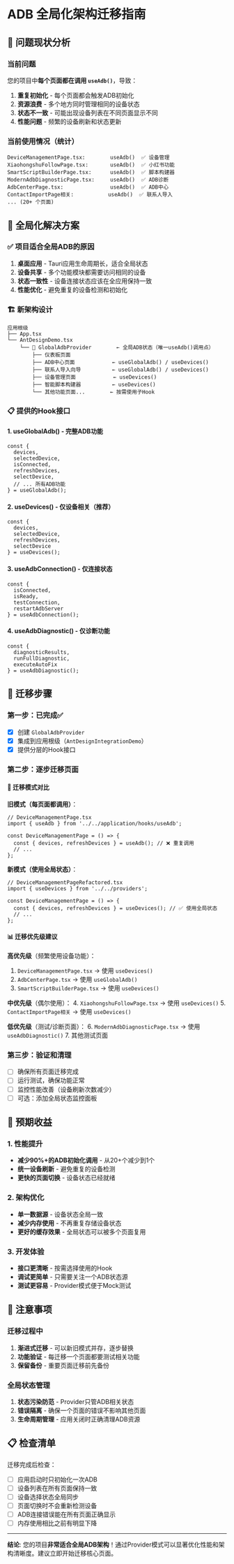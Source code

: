 # ADB 全局化架构迁移指南

## 🎯 问题现状分析

### 当前问题
您的项目中**每个页面都在调用 `useAdb()`**，导致：

1. **重复初始化** - 每个页面都会触发ADB初始化
2. **资源浪费** - 多个地方同时管理相同的设备状态  
3. **状态不一致** - 可能出现设备列表在不同页面显示不同
4. **性能问题** - 频繁的设备刷新和状态更新

### 当前使用情况（统计）
```
DeviceManagementPage.tsx:        useAdb()  ✅ 设备管理
XiaohongshuFollowPage.tsx:       useAdb()  ✅ 小红书功能  
SmartScriptBuilderPage.tsx:      useAdb()  ✅ 脚本构建器
ModernAdbDiagnosticPage.tsx:     useAdb()  ✅ ADB诊断
AdbCenterPage.tsx:               useAdb()  ✅ ADB中心
ContactImportPage相关:           useAdb()  ✅ 联系人导入
... (20+ 个页面)
```

## 🚀 全局化解决方案

### ✅ 项目适合全局ADB的原因

1. **桌面应用** - Tauri应用生命周期长，适合全局状态
2. **设备共享** - 多个功能模块都需要访问相同的设备
3. **状态一致性** - 设备连接状态应该在全应用保持一致
4. **性能优化** - 避免重复的设备检测和初始化

### 🏗️ 新架构设计

```
应用根级
├── App.tsx
└── AntDesignDemo.tsx
    └── 🎯 GlobalAdbProvider        ← 全局ADB状态（唯一useAdb()调用点）
        ├── 仪表板页面
        ├── ADB中心页面            ← useGlobalAdb() / useDevices()
        ├── 联系人导入向导          ← useGlobalAdb() / useDevices()  
        ├── 设备管理页面            ← useDevices()
        ├── 智能脚本构建器          ← useDevices() 
        └── 其他功能页面...        ← 按需使用子Hook
```

### 📋 提供的Hook接口

#### 1. **useGlobalAdb()** - 完整ADB功能
```tsx
const {
  devices,
  selectedDevice,
  isConnected,
  refreshDevices,
  selectDevice,
  // ... 所有ADB功能
} = useGlobalAdb();
```

#### 2. **useDevices()** - 仅设备相关（推荐）
```tsx
const { 
  devices, 
  selectedDevice, 
  refreshDevices, 
  selectDevice 
} = useDevices();
```

#### 3. **useAdbConnection()** - 仅连接状态
```tsx
const { 
  isConnected, 
  isReady, 
  testConnection,
  restartAdbServer 
} = useAdbConnection();
```

#### 4. **useAdbDiagnostic()** - 仅诊断功能
```tsx
const { 
  diagnosticResults, 
  runFullDiagnostic,
  executeAutoFix 
} = useAdbDiagnostic();
```

## 📝 迁移步骤

### 第一步：已完成✅
- [x] 创建 `GlobalAdbProvider`
- [x] 集成到应用根级（`AntDesignIntegrationDemo`）
- [x] 提供分层的Hook接口

### 第二步：逐步迁移页面

#### 🔄 迁移模式对比

**旧模式（每页面都调用）**：
```tsx
// DeviceManagementPage.tsx
import { useAdb } from '../../application/hooks/useAdb';

const DeviceManagementPage = () => {
  const { devices, refreshDevices } = useAdb(); // ❌ 重复调用
  // ...
};
```

**新模式（使用全局状态）**：
```tsx
// DeviceManagementPageRefactored.tsx  
import { useDevices } from '../../providers';

const DeviceManagementPage = () => {
  const { devices, refreshDevices } = useDevices(); // ✅ 使用全局状态
  // ...
};
```

#### 📊 迁移优先级建议

**高优先级**（频繁使用设备功能）：
1. `DeviceManagementPage.tsx` → 使用 `useDevices()`
2. `AdbCenterPage.tsx` → 使用 `useGlobalAdb()`  
3. `SmartScriptBuilderPage.tsx` → 使用 `useDevices()`

**中优先级**（偶尔使用）：
4. `XiaohongshuFollowPage.tsx` → 使用 `useDevices()`
5. `ContactImportPage相关` → 使用 `useDevices()`

**低优先级**（测试/诊断页面）：
6. `ModernAdbDiagnosticPage.tsx` → 使用 `useAdbDiagnostic()`
7. 其他测试页面

### 第三步：验证和清理
- [ ] 确保所有页面迁移完成
- [ ] 运行测试，确保功能正常
- [ ] 监控性能改善（设备刷新次数减少）
- [ ] 可选：添加全局状态监控面板

## 🎯 预期收益

### 1. **性能提升**
- **减少90%+的ADB初始化调用** - 从20+个减少到1个
- **统一设备刷新** - 避免重复的设备检测
- **更快的页面切换** - 设备状态已经就绪

### 2. **架构优化**  
- **单一数据源** - 设备状态全局一致
- **减少内存使用** - 不再重复存储设备状态
- **更好的缓存效果** - 全局状态可以被多个页面复用

### 3. **开发体验**
- **接口更清晰** - 按需选择使用的Hook
- **调试更简单** - 只需要关注一个ADB状态源  
- **测试更容易** - Provider模式便于Mock测试

## 🚨 注意事项

### 迁移过程中
1. **渐进式迁移** - 可以新旧模式并存，逐步替换
2. **功能验证** - 每迁移一个页面都要测试相关功能
3. **保留备份** - 重要页面迁移前先备份

### 全局状态管理
1. **状态污染防范** - Provider只管ADB相关状态
2. **错误隔离** - 确保一个页面的错误不影响其他页面
3. **生命周期管理** - 应用关闭时正确清理ADB资源

## 📋 检查清单

迁移完成后检查：
- [ ] 应用启动时只初始化一次ADB
- [ ] 设备列表在所有页面保持一致  
- [ ] 设备选择状态全局同步
- [ ] 页面切换时不会重新检测设备
- [ ] ADB连接错误能在所有页面正确显示
- [ ] 内存使用相比之前有明显下降

---

**结论**: 您的项目**非常适合全局ADB架构**！通过Provider模式可以显著优化性能和架构清晰度。建议立即开始迁移核心页面。